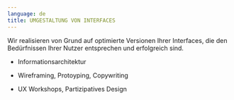 ```yaml
---
language: de
title: UMGESTALTUNG VON INTERFACES
---
```

Wir realisieren von Grund auf optimierte Versionen Ihrer Interfaces, die den Bedürfnissen Ihrer Nutzer entsprechen und erfolgreich sind.

* Informationsarchitektur

* Wireframing, Protoyping, Copywriting

* UX Workshops, Partizipatives Design
